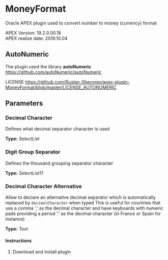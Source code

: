 # MoneyFormat
Oracle APEX plugin used to convert number to money (currency) format

APEX Version: 		19.2.0.00.18\
APEX realize date: 	2019.10.04

## AutoNumeric

The plugin used the library **autoNumeric**
https://github.com/autoNumeric/autoNumeric

LICENSE https://github.com/Ruslan-Shevyrev/apex-plugin-MoneyFormat/blob/master/LICENSE_AUTONUMERIC

## Parameters

### Decimal Character
Defines what decimal separator character is used

**Type:** 		*SelectList*
		
### Digit Group Separator	
Defines the thousand grouping separator character

**Type:** 		*SelectList11*

### Decimal Character Alternative
Allow to declare an alternative decimal separator which is automatically replaced by `decimalCharacter` when typed
This is useful for countries that use a comma ',' as the decimal character and have keyboards with numeric pads providing a period '.' as the decimal character (in France or Spain for instance)

**Type:** 		*Text*

#### Instructions
1.  Download and install plugin